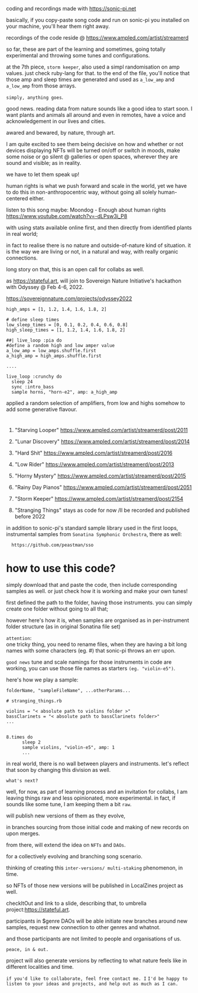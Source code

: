 coding and recordings made with https://sonic-pi.net

basically, if you copy-paste song code and run on sonic-pi you installed on your machine, you'll hear them right away. 

recordings of the code reside @
https://www.ampled.com/artist/streamerd

so far, these are part of the learning and sometimes, going totally experimental and throwing some tunes and configurations.

at the 7th piece, ```storm keeper```, also used a simpl randomisation on amp values. just check ruby-lang for that.
to the end of the file, you'll notice that those amp and sleep times are generated and used as ```a_low_amp``` and ```a_low_amp``` from those arrays.

`simply, anything goes`. 

good news. reading data from nature sounds like a good idea to start soon. 
I want plants and animals all around and even in remotes, have a voice and acknowledgement in our lives and cities. 

awared and bewared, by nature, through art. 

I am quite excited to see them being decisive on how and whether or not devices displaying NFTs will be turned on/off or switch in moods, make some noise or go silent @ galleries or open spaces, wherever they are sound and visible; as in reality.

we have to let them speak up! 

human rights is what we push forward and scale in the world, yet we have to do this in non-anthropocentric way, without going all solely human-centered either.

listen to this song maybe:
Moondog - Enough about human rights
https://www.youtube.com/watch?v=-dLPsw3i_P8

with using stats available online first, and then directly from identified plants in real world; 

in fact to realise there is no nature and outside-of-nature kind of situation.
it is the way we are living or not, in a natural and way, with really organic connections.

long story on that, this is an open call for collabs as well.

as https://stateful.art, will join to Sovereign Nature Initiative's hackathon with Odyssey @ Feb 4-6, 2022.

https://sovereignnature.com/projects/odyssey2022



``` low_amps = [0, 0.1, 0.2, 0.4, 0.6, 0.8]
high_amps = [1, 1.2, 1.4, 1.6, 1.8, 2]

# define sleep times
low_sleep_times = [0, 0.1, 0.2, 0.4, 0.6, 0.8]
high_sleep_times = [1, 1.2, 1.4, 1.6, 1.8, 2]

##| live_loop :pia do
#define a random high and low amper value
a_low_amp = low_amps.shuffle.first
a_high_amp = high_amps.shuffle.first

....

live_loop :crunchy do
  sleep 24
  sync :intro_bass
  sample horns, "horn-e2", amp: a_high_amp
  ```

applied a random selection of amplifiers, from low and highs somehow to add some generative flavour.

#

1.  "Starving Looper"
    https://www.ampled.com/artist/streamerd/post/2011

2.  "Lunar Discovery"
    https://www.ampled.com/artist/streamerd/post/2014

3.  "Hard Shit"
    https://www.ampled.com/artist/streamerd/post/2016

4.  "Low Rider"
    https://www.ampled.com/artist/streamerd/post/2013

5.  "Horny Mystery"
    https://www.ampled.com/artist/streamerd/post/2015

6.  "Rainy Day Pianos"
    https://www.ampled.com/artist/streamerd/post/2051
    
7. "Storm Keeper"
    https://www.ampled.com/artist/streamerd/post/2154

8.  "Stranging Things"
    stays as code for now /ll be recorded and published before 2022


in addition to sonic-pi's standard sample library used in the first loops, instrumental samples from `Sonatina Symphonic Orchestra`, there as well:

      https://github.com/peastman/sso

# how to use this code?
simply download that and paste the code, then include corresponding samples as well. or just check how it is working and make your own tunes! 

first defined the path to the folder, having those instruments. you can simply create one folder without going to all that; 

however here's how it is, when samples are organised as in per-instrument folder structure (as in original Sonatina file set)

`attention`:  
one tricky thing, you need to rename files, when they are having a bit long names with some characters (eg. #) that sonic-pi throws an err upon.

`good news`
tune and scale namings for those instruments in code are working, you can use those file names as starters `(eg. "violin-e5")`.

here's how we play a sample:

`folderName, "sampleFileName", ...otherParams...`

```
# stranging_things.rb

violins = "< absolute path to violins folder >"
bassClarinets = "< absolute path to bassClarinets folder>"
...


8.times do
      sleep 2
      sample violins, "violin-e5", amp: 1 
      ...
```



in real world, there is no wall between players and instruments. let's reflect that soon by changing this division as well.

`what's next?`

well, for now, as part of learning process and an invitation for collabs, I am leaving things raw and less opinionated, more experimental. 
in fact, if sounds like some tune, I am keeping them a bit `raw`.

will publish new versions of them as they evolve, 

in branches sourcing from those initial code and making of new records on upon merges.

from there, will extend the idea on `NFTs` and `DAOs`.

for a collectively evolving and branching song scenario. 

thinking of creating this `inter-versions/ multi-staking` phenomenon, in time.

so NFTs of those new versions will be published in LocalZines project as well.

checkItOut and link to a slide, describing that, to umbrella project:https://stateful.art.

participants in $genre DAOs will be able initiate new branches around new samples, request new connection to other genres and whatnot.

and those participants are not limited to people and organisations of us. 

`peace, in & out.`

project will also generate versions by reflecting to what nature feels like in different localities and time.

`if you'd like to collaborate, feel free contact me. I`
`I'd be happy to listen to your ideas and projects, and help out as much as I can.`
